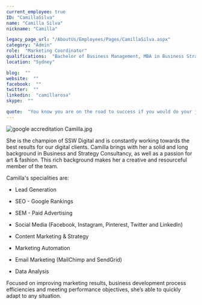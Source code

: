 ```yaml
---
current_employee: true
ID: "CamillaSilva"
name: "Camilla Silva"
nickname: "Camilla"

legacy_page_url: "/AboutUs/Employees/Pages/CamillaSilva.aspx"
category: "Admin"
role:  "Marketing Coordinator"
qualifications:  "Bachelor of Business Management, MBA in Business Strategic Management"
location: "Sydney"

blog:  ""
website:  ""
facebook:  ""
twitter:  ""
linkedin:  "camillarosa"
skype:  ""

quote:  "You know you are on the road to success if you would do your job, and not be paid for it.  -- Oprah Winfrey"
---
```


 ![google accreditation Camilla.jpg](./Images/Bio/google%20accreditation%20Camilla.jpg)   

She is the champion of SSW Digital and is constantly working towards the best results for our digital clients. Camilla brings with her a solid and long background in Business and Strategy Consultancy, as well as a passion for art & fashion. This rich background makes her a creative and resourceful member of the team.

Camilla's specialities are:  

*   Lead Generation
*   SEO - Google Rankings
*   SEM - Paid Advertising  

*   Social Media (Facebook, Instagram, Pinterest, Twitter and LinkedIn)  

*   Content Marketing & Strategy
*   Marketing Automation
*   Email Marketing (MailChimp and SendGrid)
*   Data Analysis  

Focused on improving marketing results, business development process efficiencies and meeting performance objectives, she’s able to quickly adapt to any situation.